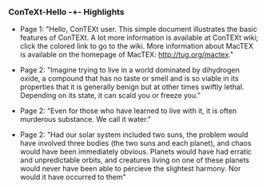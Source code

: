 ### ConTeXt-Hello -+- Highlights

 * Page 1: "Hello, ConTEXt user. This simple document illustrates the basic features of ConTEXt. A lot more information is available at ConTEXt wiki; click the colored link to go to the wiki. More information about MacTEX is available on the homepage of MacTEX: http://tug.org/mactex."

 * Page 2: "Imagine trying to live in a world dominated by dihydrogen oxide, a compound that has no taste or smell and is so viable in its properties that it is generally benign but at other times swiftly lethal. Depending on its state, it can scald you or freeze you."

 * Page 2: "Even for those who have learned to live with it, it is often murderous substance. We call it water."

 * Page 2: "Had our solar system included two suns, the problem would have involved three bodies (the two suns and each planet), and chaos would have been immediately obvious. Planets would have had erratic and unpredictable orbits, and creatures living on one of these planets would never have been able to percieve the slightest harmony. Nor would it have occurred to them"


